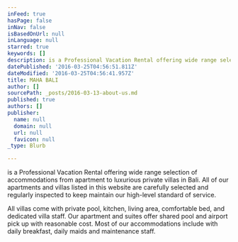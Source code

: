 ```yaml
---
inFeed: true
hasPage: false
inNav: false
isBasedOnUrl: null
inLanguage: null
starred: true
keywords: []
description: is a Professional Vacation Rental offering wide range selection of accommodations from apartment to luxurious private villas in Bali. All of our apartments and villas listed in this website are carefully selected and regularly inspected to keep maintain our high-level standard of service.
datePublished: '2016-03-25T04:56:51.811Z'
dateModified: '2016-03-25T04:56:41.957Z'
title: MAHA BALI
author: []
sourcePath: _posts/2016-03-13-about-us.md
published: true
authors: []
publisher:
  name: null
  domain: null
  url: null
  favicon: null
_type: Blurb

---
```

is a Professional Vacation Rental offering wide range selection of accommodations from apartment to luxurious private villas in Bali. All of our apartments and villas listed in this website are carefully selected and regularly inspected to keep maintain our high-level standard of service.

All villas come with private pool, kitchen, living area, comfortable bed, and dedicated villa staff. Our apartment and suites offer shared pool and airport pick up with reasonable cost. Most of our accommodations include with daily breakfast, daily maids and maintenance staff.